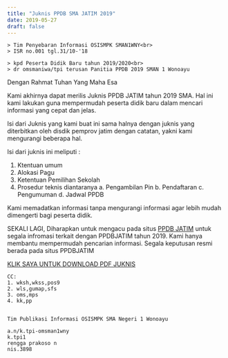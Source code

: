```yaml
---
title: "Juknis PPDB SMA JATIM 2019"
date: 2019-05-27
draft: false
---
```


```
> Tim Penyebaran Informasi OSISMPK SMAN1WNY<br>
> ISR no.001 tgl.31/10-'18

> kpd Peserta Didik Baru tahun 2019/2020<br>
> dr omsmaniwa/tpi terusan Panitia PPDB 2019 SMAN 1 Wonoayu
``` 
Dengan Rahmat Tuhan Yang Maha Esa

Kami akhirnya dapat merilis Juknis PPDB JATIM tahun 2019 SMA. Hal ini kami lakukan guna mempermudah peserta didik baru dalam mencari informasi yang cepat dan jelas.

Isi dari Juknis yang kami buat ini sama halnya dengan juknis yang diterbitkan oleh disdik pemprov jatim dengan catatan, yakni kami mengurangi beberapa hal.

Isi dari juknis ini meliputi :

1. Ktentuan umum
2. Alokasi Pagu
3. Ketentuan Pemilihan Sekolah
4. Prosedur teknis diantaranya
  a. Pengambilan Pin
  b. Pendaftaran
  c. Pengumuman
  d. Jadwal PPDB

Kami memadatkan informasi tanpa mengurangi informasi agar lebih mudah dimengerti bagi peserta didik.

SEKALI LAGI,
Diharapkan untuk mengacu pada situs [PPDB JATIM](https://ppdbjatim.net) untuk segala infromasi terkait dengan PPDBJATIM tahun 2019. Kami hanya membantu mempermudah pencarian informasi. Segala keputusan resmi berada pada situs PPDBJATIM

[KLIK SAYA UNTUK DOWNLOAD PDF JUKNIS](https://firebasestorage.googleapis.com/v0/b/omsmaniwa-api.appspot.com/o/juknis-ppdb_2019-jatim_osismpksmaniwa.pdf?alt=media&token=6126cd60-ed54-423e-84fc-904a813d5731)

```
CC:
1. wksh,wkss,pos9
2. wls,gumap,sfs
3. oms,mps
4. kk,pp


Tim Publikasi Informasi OSISMPK SMA Negeri 1 Wonoayu

a.n/k.tpi-omsman1wny
k.tpi1
rengga prakoso n
nis.3898
```
